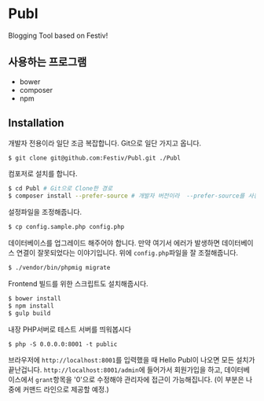 Publ
===

Blogging Tool based on Festiv!

## 사용하는 프로그램

- bower
- composer
- npm

## Installation

개발자 전용이라 일단 조금 복잡합니다. Git으로 일단 가지고 옵니다.

```bash
$ git clone git@github.com:Festiv/Publ.git ./Publ
```

컴포저로 설치를 합니다.

```bash
$ cd Publ # Git으로 Clone한 경로
$ composer install --prefer-source # 개발자 버전이라  --prefer-source를 사용합니다.
```

설정파일을 조정해줍니다.

```bash
$ cp config.sample.php config.php
```

데이터베이스를 업그레이드 해주어야 합니다. 만약 여기서 에러가 발생하면 데이터베이스 연결이 잘못되었다는 이야기입니다. 위에
`config.php`파일을 잘 조절해줍니다.

```bash
$ ./vendor/bin/phpmig migrate
```

Frontend 빌드를 위한 스크립트도 설치해줍시다.

```bash
$ bower install
$ npm install
$ gulp build
```

내장 PHP서버로 테스트 서버를 띄워봅시다

```
$ php -S 0.0.0.0:8001 -t public
```

브라우저에 `http://localhost:8001`를 입력했을 때 Hello Publ이 나오면 모든 설치가 끝난겁니다.
`http://localhost:8001/admin`에 들어가서 회원가입을 하고, 데이터베이스에서 `grant`항목을 '0'으로 수정해야 관리자에
접근이 가능해집니다. (이 부분은 나중에 커맨드 라인으로 제공할 예정.)

